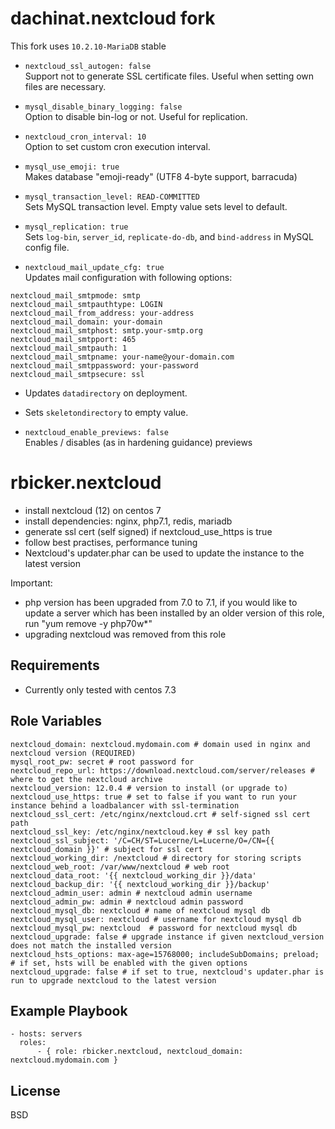 dachinat.nextcloud fork
=======================

This fork uses `10.2.10-MariaDB` stable

* `nextcloud_ssl_autogen: false`  
Support not to generate SSL certificate files. Useful when setting own files are necessary.

* `mysql_disable_binary_logging: false`  
Option to disable bin-log or not. Useful for replication.

* `nextcloud_cron_interval: 10`  
Option to set custom cron execution interval.

* `mysql_use_emoji: true`  
Makes database "emoji-ready" (UTF8 4-byte support, barracuda)

* `mysql_transaction_level: READ-COMMITTED`  
Sets MySQL transaction level. Empty value sets level to default.

* `mysql_replication: true`  
Sets `log-bin`, `server_id`, `replicate-do-db`, and `bind-address` in MySQL config file.

* `nextcloud_mail_update_cfg: true`  
Updates mail configuration with following options:

```
nextcloud_mail_smtpmode: smtp
nextcloud_mail_smtpauthtype: LOGIN
nextcloud_mail_from_address: your-address
nextcloud_mail_domain: your-domain
nextcloud_mail_smtphost: smtp.your-smtp.org
nextcloud_mail_smtpport: 465
nextcloud_mail_smtpauth: 1
nextcloud_mail_smtpname: your-name@your-domain.com
nextcloud_mail_smtppassword: your-password
nextcloud_mail_smtpsecure: ssl
```

* Updates `datadirectory` on deployment.

* Sets `skeletondirectory` to empty value.

* `nextcloud_enable_previews: false`  
Enables / disables (as in hardening guidance) previews

rbicker.nextcloud
=================

* install nextcloud (12) on centos 7
* install dependencies: nginx, php7.1, redis, mariadb
* generate ssl cert (self signed) if nextcloud_use_https is true
* follow best practises, performance tuning 
* Nextcloud's updater.phar can be used to update the instance to the latest version

Important:
* php version has been upgraded from 7.0 to 7.1, if you would like to update a server which has been installed by an older version of this role, run "yum remove -y php70w\*"
* upgrading nextcloud was removed from this role

Requirements
------------

* Currently only tested with centos 7.3

Role Variables
--------------

```
nextcloud_domain: nextcloud.mydomain.com # domain used in nginx and nextcloud version (REQUIRED)
mysql_root_pw: secret # root password for 
nextcloud_repo_url: https://download.nextcloud.com/server/releases # where to get the nextcloud archive
nextcloud_version: 12.0.4 # version to install (or upgrade to)
nextcloud_use_https: true # set to false if you want to run your instance behind a loadbalancer with ssl-termination
nextcloud_ssl_cert: /etc/nginx/nextcloud.crt # self-signed ssl cert path
nextcloud_ssl_key: /etc/nginx/nextcloud.key # ssl key path
nextcloud_ssl_subject: '/C=CH/ST=Lucerne/L=Lucerne/O=/CN={{ nextcloud_domain }}' # subject for ssl cert
nextcloud_working_dir: /nextcloud # directory for storing scripts
nextcloud_web_root: /var/www/nextcloud # web root 
nextcloud_data_root: '{{ nextcloud_working_dir }}/data'
nextcloud_backup_dir: '{{ nextcloud_working_dir }}/backup'
nextcloud_admin_user: admin # nextcloud admin username
nextcloud_admin_pw: admin # nextcloud admin password
nextcloud_mysql_db: nextcloud # name of nextcloud mysql db
nextcloud_mysql_user: nextcloud # username for nextcloud mysql db
nextcloud_mysql_pw: nextcloud  # password for nextcloud mysql db
nextcloud_upgrade: false # upgrade instance if given nextcloud_version does not match the installed version
nextcloud_hsts_options: max-age=15768000; includeSubDomains; preload; # if set, hsts will be enabled with the given options
nextcloud_upgrade: false # if set to true, nextcloud's updater.phar is run to upgrade nextcloud to the latest version

```

Example Playbook
----------------

```
- hosts: servers
  roles:
      - { role: rbicker.nextcloud, nextcloud_domain: nextcloud.mydomain.com }
```

License
-------

BSD

